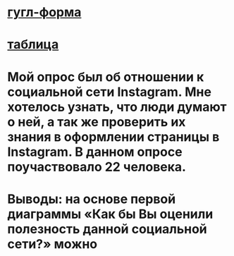 # [гугл-форма](https://docs.google.com/forms/d/15oGWvzUGjgYRWEOhPmhh-Lh85AVP7ZhNhdIPxwvnxes/edit?usp=sharing)
# [таблица](https://docs.google.com/spreadsheets/d/1k6nMZQL-IkFj0ec9cbTBqL5ZP6sx6UIIx9c3EXdiESk/edit?usp=sharing)
# Мой опрос был об отношении к социальной сети Instagram. Мне хотелось узнать, что люди думают о ней, а так же проверить их знания в оформлении страницы в Instagram. В данном опросе поучаствовало 22 человека.
# Выводы: на основе первой диаграммы «Как бы Вы оценили полезность данной социальной сети?» можно
